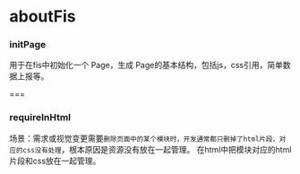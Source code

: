 # aboutFis

### initPage
用于在fis中初始化一个 Page，生成 Page的基本结构，包括js，css引用，简单数据上报等。

===
### requireInHtml
场景：需求或视觉变更需要`删除页面中的某个模块时，开发通常都只删掉了html片段，对应的css没有处理`，根本原因是资源没有放在一起管理。
在html中把模块对应的html片段和css放在一起管理。
